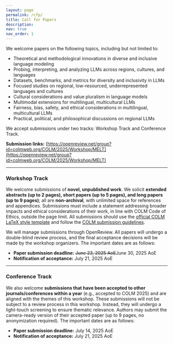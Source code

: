 ```yaml
---
layout: page
permalink: /cfp/
title: Call for Papers
description:
nav: true
nav_order: 1
---
```


We welcome papers on the following topics, including but not limited to:  

* Theoretical and methodological innovations in diverse and inclusive language modeling  
* Probing, interpreting, and analyzing LLMs across regions, cultures, and languages  
* Datasets, benchmarks, and metrics for diversity and inclusivity in LLMs  
* Focused studies on regional, low-resourced, underrepresented languages and cultures  
* Cultural considerations and value pluralism in language models  
* Multimodal extensions for multilingual, multicultural LLMs  
* Fairness, bias, safety, and ethical considerations in multilingual, multicultural LLMs  
* Practical, political, and philosophical discussions on regional LLMs

We accept submissions under two tracks: Workshop Track and Conference Track.

**Submission links:** [https://openreview.net/group?id=colmweb.org/COLM/2025/Workshop/MELT](https://openreview.net/group?id=colmweb.org/COLM/2025/Workshop/MELT)

---

### Workshop Track

We welcome submissions of **novel, unpublished work**. We solicit **extended abstracts (up to 2 pages), short papers (up to 5 pages), and long papers (up to 9 pages)**; all are **non-archival**, with unlimited space for references and appendices. Submissions must include a statement addressing broader impacts and ethical considerations of their work, in line with COLM Code of Ethics, outside the page limit.
All submissions should use the [official COLM LaTeX style template](https://github.com/COLM-org/Template/archive/refs/tags/2025.zip) and follow the [COLM submission guidelines](https://colmweb.org/cfp.html).

We will manage submissions through OpenReview. All papers will undergo a double-blind review process, and the final acceptance decisions will be made by the workshop organizers. The important dates are as follows:

* **Paper submission deadline:** ~~June 23, 2025 AoE~~June 30, 2025 AoE
* **Notification of acceptance:** July 21, 2025 AoE

---

### Conference Track

We also welcome **submissions that have been accepted to other journals/conferences within a year** (e.g., accepted to COLM 2025) and are aligned with the themes of this workshop. These submissions will not be subject to a review process in this workshop. Instead, they will undergo a light-touch screening to ensure thematic relevance. Authors may submit the camera-ready version of their accepted paper (up to 9 pages, no anonymization required). The important dates are as follows:  

* **Paper submission deadline:** July 14, 2025 AoE  
* **Notification of acceptance:** July 21, 2025 AoE